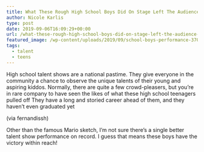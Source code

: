 ```yaml
---
title: What These Rough High School Boys Did On Stage Left The Audience In Total Awe
author: Nicole Karlis
type: post
date: 2019-09-06T16:09:29+00:00
url: /what-these-rough-high-school-boys-did-on-stage-left-the-audience-in-total-awe/
featured_image: /wp-content/uploads/2019/09/school-boys-performance-370x208.jpg
tags:
  - talent
  - teens
---
```


High school talent shows are a national pastime. They give everyone in the community a chance to observe the unique talents of their young and aspiring kiddos. Normally, there are quite a few crowd-pleasers, but you&#8217;re in rare company to have seen the likes of what these high school teenagers pulled off They have a long and storied career ahead of them, and they haven&#8217;t even graduated yet

      
          
(via fernandissh)

      
Other than the famous Mario sketch, I&#8217;m not sure there&#8217;s a single better talent show performance on record. I guess that means these boys have the victory within reach!
          

